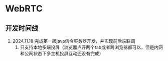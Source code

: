 # WebRTC

## 开发时间线
1. 2024.11.18 完成第一版java信令服务器开发，并实现前后端联调  
    1. 只支持本地多端投屏（浏览器点开两个tab或者跨浏览器都可以，但是内网和公网状态下多主机投屏互动还没有完成）
